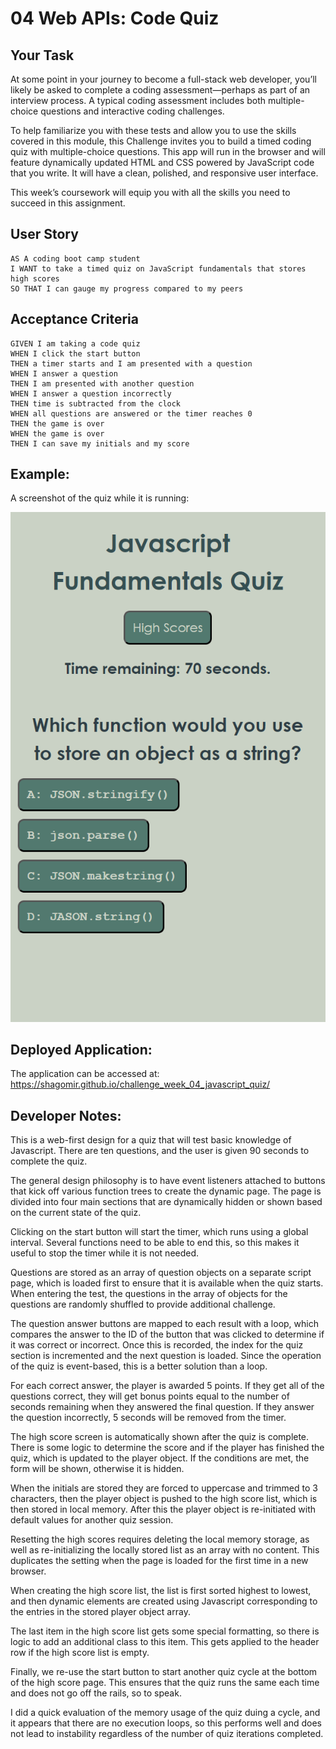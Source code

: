 # 04 Web APIs: Code Quiz

## Your Task

At some point in your journey to become a full-stack web developer, you’ll likely be asked to complete a coding assessment&mdash;perhaps as part of an interview process. A typical coding assessment includes both multiple-choice questions and interactive coding challenges. 

To help familiarize you with these tests and allow you to use the skills covered in this module, this Challenge invites you to build a timed coding quiz with multiple-choice questions. This app will run in the browser and will feature dynamically updated HTML and CSS powered by JavaScript code that you write. It will have a clean, polished, and responsive user interface. 

This week’s coursework will equip you with all the skills you need to succeed in this assignment.

## User Story

```
AS A coding boot camp student
I WANT to take a timed quiz on JavaScript fundamentals that stores high scores
SO THAT I can gauge my progress compared to my peers
```

## Acceptance Criteria

```
GIVEN I am taking a code quiz
WHEN I click the start button
THEN a timer starts and I am presented with a question
WHEN I answer a question
THEN I am presented with another question
WHEN I answer a question incorrectly
THEN time is subtracted from the clock
WHEN all questions are answered or the timer reaches 0
THEN the game is over
WHEN the game is over
THEN I can save my initials and my score
```

## Example: 

A screenshot of the quiz while it is running: 

![](./assets/image/example.PNG)

## Deployed Application: 

The application can be accessed at: https://shagomir.github.io/challenge_week_04_javascript_quiz/

## Developer Notes:

This is a web-first design for a quiz that will test basic knowledge of Javascript. There are ten questions, and the user is given 90 seconds to complete the quiz. 

The general design philosophy is to have event listeners attached to buttons that kick off various function trees to create the dynamic page. The page is divided into four main sections that are dynamically hidden or shown based on the current state of the quiz. 

Clicking on the start button will start the timer, which runs using a global interval. Several functions need to be able to end this, so this makes it useful to stop the timer while it is not needed. 

Questions are stored as an array of question objects on a separate script page, which is loaded first to ensure that it is available when the quiz starts. When entering the test, the questions in the array of objects for the questions are randomly shuffled to provide additional challenge. 

The question answer buttons are mapped to each result with a loop, which compares the answer to the ID of the button that was clicked to determine if it was correct or incorrect. Once this is recorded, the index for the quiz section is incremented and the next question is loaded. Since the operation of the quiz is event-based, this is a better solution than a loop.

For each correct answer, the player is awarded 5 points. If they get all of the questions correct, they will get bonus points equal to the number of seconds remaining when they answered the final question. If they answer the question incorrectly, 5 seconds will be removed from the timer. 

The high score screen is automatically shown after the quiz is complete. There is some logic to determine the score and if the player has finished the quiz, which is updated to the player object. If the conditions are met, the form will be shown, otherwise it is hidden.  

When the initials are stored they are forced to uppercase and trimmed to 3 characters, then the player object is pushed to the high score list, which is then stored in local memory. After this the player object is re-initiated with default values for another quiz session. 

Resetting the high scores requires deleting the local memory storage, as well as re-initializing the locally stored list as an array with no content. This duplicates the setting when the page is loaded for the first time in a new browser.

When creating the high score list, the list is first sorted highest to lowest, and then dynamic elements are created using Javascript corresponding to the entries in the stored player object array.

 The last item in the high score list gets some special formatting, so there is logic to add an additional class to this item. This gets applied to the header row if the high score list is empty. 

 Finally, we re-use the start button to start another quiz cycle at the bottom of the high score page. This ensures that the quiz runs the same each time and does not go off the rails, so to speak. 

 I did a quick evaluation of the memory usage of the quiz duing a cycle, and it appears that there are no execution loops, so this performs well and does not lead to instability regardless of the number of quiz iterations completed. 

